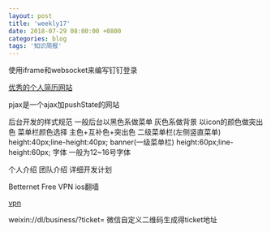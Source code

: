 ```yaml
---
layout: post
title: 'weekly17'
date: 2018-07-29 08:00:00 +0800
categories: blog
tags: '知识周报'
---
```


使用iframe和websocket来编写钉钉登录

[优秀的个人简历网站](https://www.epicurrence.com/)

pjax是一个ajax加pushState的网站

后台开发的样式规范 一般后台以黑色系做菜单 灰色系做背景 以icon的颜色做突出色
菜单栏颜色选择 主色+互补色+突出色
二级菜单栏(左侧竖直菜单) height:40px;line-height:40px;
banner(一级菜单栏) height:60px;line-height:60px;
字体 一般为12~16号字体

个人介绍 团队介绍 详细开发计划

Betternet Free VPN ios翻墙

[vpn](https://nordzh.site/?gclid=EAIaIQobChMI3KCh5ta-3AIV5TxgCh1IyAFgEAEYASAAEgJaofD_BwE)

weixin://dl/business/?ticket= 微信自定义二维码生成得ticket地址